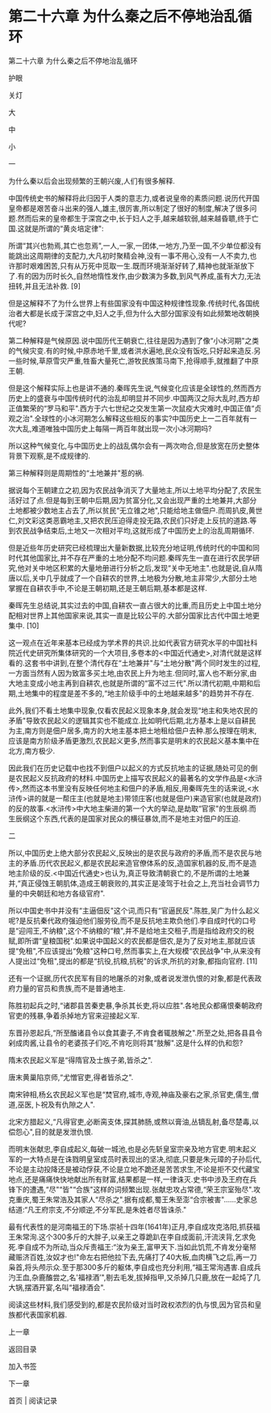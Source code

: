 # 第二十六章 为什么秦之后不停地治乱循环

第二十六章 为什么秦之后不停地治乱循环

护眼

关灯

大

中

小

一

为什么秦以后会出现频繁的王朝兴废,人们有很多解释.

中国传统史书的解释将此归因于人类的意志力,或者说皇帝的素质问题.说历代开国皇帝都是艰苦奋斗出来的强人,雄主,很厉害,所以制定了很好的制度,解决了很多问题.然而后来的皇帝都生于深宫之中,长于妇人之手,越来越软弱,越来越昏聩,终于亡国.这就是所谓的“黄炎培定律":

所谓“其兴也勃焉,其亡也忽焉",一人,一家,一团体,一地方,乃至一国,不少单位都没有能跳出这周期律的支配力,大凡初时聚精会神,没有一事不用心,没有一人不卖力,也许那时艰难困苦,只有从万死中觅取一生.既而环境渐渐好转了,精神也就渐渐放下了.有的因为历时长久,自然地惰性发作,由少数演为多数,到风气养成,虽有大力,无法扭转,并且无法补救. [9]

但是这解释不了为什么世界上有些国家没有中国这种规律性现象.传统时代,各国统治者大都是长成于深宫之中,妇人之手,但为什么大部分国家没有如此频繁地改朝换代呢?

第二种解释是气候原因.说中国历代王朝衰亡,往往是因为遇到了像“小冰河期"之类的气候灾变.有的时候,中原赤地千里,或者洪水遍地,民众没有饭吃,只好起来造反.另一些时候,草原雪灾严重,牲畜大量死亡,游牧民族策马南下,抢得顺手,就推翻了中原王朝.

但是这个解释实际上也是讲不通的.秦晖先生说,气候变化应该是全球性的,然而西方历史上的盛衰与中国传统时代的治乱却明显并不同步.中国两汉之际大乱时,西方却正值繁荣的“罗马和平".西方于六七世纪之交发生第一次鼠疫大灾难时,中国正值“贞观之治".全球性的小冰河期怎么解释这些相反的事实?中国历史上一二百年就有一次大乱,难道唯独中国历史上每隔一两百年就出现一次小冰河期吗?

所以这种气候变化,与中国历史上的战乱偶尔会有一两次吻合,但是放宽在历史整体背景下观察,是不成规律的.

第三种解释则是周期性的“土地兼并"惹的祸.

据说每个王朝建立之初,因为农民战争消灭了大量地主,所以土地平均分配了,农民生活好过了点.但是每到王朝中后期,因为贫富分化,又会出现严重的土地兼并,大部分土地都被少数地主占去了,所以贫民“无立锥之地",只能给地主做佃户.而周扒皮,黄世仁,刘文彩这类恶霸地主,又把农民压迫得走投无路,农民们只好走上反抗的道路.等到农民战争结束后,土地又一次相对平均,这就形成了中国历史上的治乱周期循环.

但是近些年历史研究已经梳理出大量新数据,比较充分地证明,传统时代的中国和同时代其他国家比,并不存在严重的土地分配不均问题.秦晖先生一直在进行农民学研究,他对关中地区积累的大量地册进行分析之后,发现“关中无地主".也就是说,自从隋唐以后,关中几乎就成了一个自耕农的世界,土地极为分散,地主非常少,大部分土地掌握在自耕农手中,不论是王朝初期,还是王朝后期,基本都是这样.

秦晖先生总结说,其实过去的中国,自耕农一直占很大的比重,而且历史上中国土地分配相对世界上其他国家来说,其实一直是比较公平的.大部分国家比古代中国土地更集中. [10]

这一观点在近年来基本已经成为学术界的共识.比如代表官方研究水平的中国社科院近代史研究所集体研究的一个大项目,多卷本的<中国近代通史>,对清代就是这样看的.这套书中讲到,在整个清代存在“土地兼并"与“土地分散"两个同时发生的过程,一方面当然有人因为致富多买土地,由农民上升为地主.但同时,富人也不断分家,由大地主变成小地主再到自耕农,也就是所谓的“富不过三代".所以清代初期,中期和后期,土地集中的程度是差不多的,“地主阶级手中的土地越来越多"的趋势并不存在.

此外,我们不看土地集中现象,仅看农民起义现象本身,就会发现“地主和失地农民的矛盾"导致农民起义的逻辑其实也不能成立.比如明代后期,北方基本上是以自耕民为主,南方则是佃户居多,南方的大地主基本把土地租给佃户去种.那么按理在明末,应该是南方阶级矛盾更激烈,农民起义更多,然而事实是明末的农民起义基本集中在北方,南方极少.

因此我们在历史记载中也找不到佃户以起义的方式反抗地主的证据,随处可见的倒是农民起义反抗政府的材料.中国历史上描写农民起义的最著名的文学作品是<水浒传>,然而这本书里没有反映任何地主和佃户的矛盾,相反,用秦晖先生的话来说,<水浒传>讲的就是一帮庄主(也就是地主)带领庄客(也就是佃户)来造官家(也就是政府)的反的故事.<水浒传>中大地主柴进的第一个大的举动,是劫取“官家"的生辰纲.而生辰纲这个东西,代表的是国家对民众的横征暴敛,而不是地主对佃户的压迫.

二

所以,中国历史上绝大部分农民起义,反映出的是农民与政府的矛盾,而不是农民与地主的矛盾.历代农民起义,都是农民起来造官僚体系的反,造国家机器的反,而不是造地主阶级的反.<中国近代通史>也认为,真正导致清朝衰亡的,不是所谓的土地兼并,“真正侵蚀王朝肌体,造成王朝衰败的,其实正是凌驾于社会之上,充当社会调节力量的中央朝廷和地方各级官府".

所以中国史书中并没有“主逼佃反"这个词,而只有“官逼民反".陈胜,吴广为什么起义呢?是反抗秦代政府强迫他们服劳役,而不是反抗地主欺负他们.李自成时代的口号是“迎闯王,不纳粮",这个不纳粮的“粮",并不是给地主交租子,而是指给政府交的税赋,即所谓“皇粮国税".如果说中国起义的农民都是佃农,是为了反对地主,那就应该提“免租",不应该提出“免粮"这种口号,然而事实上,在大规模“农民战争"中,从来没有人提出过“免租",提出的都是“抗役,抗粮,抗税"的诉求,所抗的对象,都指向官府. [11]

还有一个证据,历代农民军有目的地屠杀的对象,或者说发泄仇恨的对象,都是代表政府力量的官员和贵族,而不是普通地主.

陈胜初起兵之时,“诸郡县苦秦吏暴,争杀其长吏,将以应胜".各地民众都痛恨秦朝政府官吏的残暴,争着杀掉地方官来迎接起义军.

东晋孙恩起兵,“所至醢诸县令以食其妻子,不肯食者辄肢解之".所至之处,把各县县令剁成肉酱,让县令的老婆孩子们吃,不肯吃则将其“肢解".这是什么样的仇和怨?

隋末农民起义军是“得隋官及士族子弟,皆杀之".

唐末黄巢陷京师,“尤憎官吏,得者皆杀之".

南宋钟相,杨幺农民起义军也是“焚官府,城市,寺观,神庙及豪右之家,杀官吏,儒生,僧道,巫医,卜祝及有仇隙之人".

北宋方腊起义,“凡得官吏,必断脔支体,探其肺肠,或熬以膏油,丛镝乱射,备尽楚毒,以偿怨心",目的就是发泄仇恨.

而明末张献忠,李自成起义,每破一城池,也是必先斩皇室宗亲及地方官吏.明末起义军的一大特点是在诛戮明皇室成员时表现出的坚决,彻底,只要是朱元璋的子孙后代,不论是主动投降还是被动俘获,不论是立地不跪还是苦苦求生,不论是拒不交代藏宝地点,还是痛痛快快地献出所有财富,结果都是一样,一律诛灭.史书中涉及王府在兵锋下的遭遇,“尽"“皆"“合族"这样的词频繁出现.张献忠攻占常德,“荣王宗室殆尽".攻克重庆,蜀王朱常浩及其家人“尽杀之".据有成都,蜀王朱至澎“合宗被害"......史家总结道:“凡王府宗支,不分顺逆,不分军民,是朱姓者尽皆诛杀."

最有代表性的是河南福王的下场.崇祯十四年(1641年)正月,李自成攻克洛阳,抓获福王朱常洵.这个300多斤的大胖子,以亲王之尊跪趴在李自成面前,汗流浃背,乞求免死.李自成不为所动,当众斥责福王:“汝为亲王,富甲天下.当如此饥荒,不肯发分毫帑藏赈济百姓,汝奴才也!"命左右把他拉下去,先痛打了40大板,血肉横飞之后,再一刀枭首,将头颅示众.至于那300多斤的躯体,李自成也充分利用,“福王常洵遇害.自成兵汋王血,杂鹿醢尝之,名'福禄酒’",剔去毛发,拔掉指甲,又杀掉几只鹿,放在一起炖了几大锅,摆酒开宴,名叫“福禄酒会".

阅读这些材料,我们感受到的,都是农民阶级对当时政权浓烈的仇与恨,因为官员和皇族都代表国家机器.

上一章

返回目录

加入书签

下一章

首页 | 阅读记录